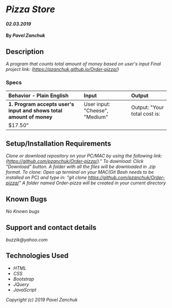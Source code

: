 # _Pizza Store_

#### _02.03.2019_

#### By _**Pavel Zanchuk**_

## Description

_A program that counts total amount of money based on user's input_
_Final project link: (https://pzanchuk.github.io/Order-pizza/)_

### Specs

| Behavior - Plain English | Input | Output |
| :-------------     | :------------- | :------------- |
| **1. Program accepts user's input and shows total amount of money** | User input: "Cheese", "Medium" | Output: "Your total cost is:
$17.50"|



## Setup/Installation Requirements

_Clone or download repository on your PC/MAC by using the following link:
(https://github.com/pzanchuk/Order-pizza/)."
To download:
Click "Download" button. A folder with all the files will be downloaded in .zip format.
To clone:
Open up terminal on your MAC(Git Bash needs to be installed on PC) and type in: "git clone https://github.com/pzanchuk/Order-pizza/"
A folder named Order-pizza will be created in your current directory_

## Known Bugs

_No Known bugs_

## Support and contact details

_buzzik@yahoo.com_

## Technologies Used

* _HTML_
* _CSS_
* _Bootstrap_
* _JQuery_
* _JavaScript_

*Copyright (c) 2019 Pavel Zanchuk*
